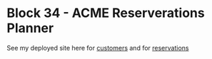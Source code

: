 # Block 34 - ACME Reserverations Planner

See my deployed site here for [customers](https://jaybrdy-acme-reservations.onrender.com/api/customers) and for [reservations](https://jaybrdy-acme-reservations.onrender.com/api/reservations)